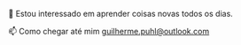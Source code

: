                                       
                                     
 
👀 Estou interessado em aprender coisas novas todos os dias.

📫 Como chegar até mim guilherme.puhl@outlook.com

<!---
uguilherme/uguilherme is a ✨ special ✨ repository because its `README.md` (this file) appears on your GitHub profile.
You can click the Preview link to take a look at your changes.
--->

